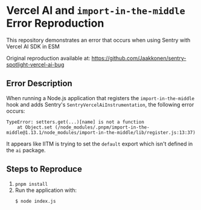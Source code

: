 # Vercel AI and `import-in-the-middle` Error Reproduction

This repository demonstrates an error that occurs when using Sentry with Vercel AI SDK in ESM

Original reproduction available at: https://github.com/Jaakkonen/sentry-spotlight-vercel-ai-bug

## Error Description

When running a Node.js application that registers the `import-in-the-middle` hook and adds Sentry's `SentryVercelAiInstrumentation`, the following error occurs:

```
TypeError: setters.get(...)[name] is not a function
    at Object.set (/node_modules/.pnpm/import-in-the-middle@1.13.1/node_modules/import-in-the-middle/lib/register.js:13:37)
```

It appears like IITM is trying to set the `default` export which isn't defined in the `ai` package.

## Steps to Reproduce

1. `pnpm install`
2. Run the application with:
   ```
   $ node index.js
   ```

